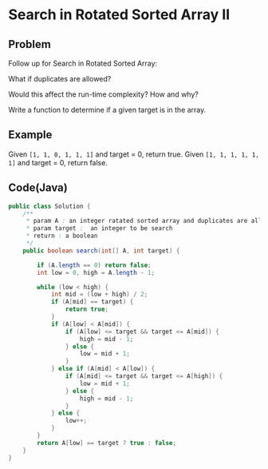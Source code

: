 # Search in Rotated Sorted Array II

## Problem

Follow up for Search in Rotated Sorted Array:

What if duplicates are allowed?

Would this affect the run-time complexity? How and why?

Write a function to determine if a given target is in the array.

## Example

Given `[1, 1, 0, 1, 1, 1]` and target = 0, return true.
Given `[1, 1, 1, 1, 1, 1]` and target = 0, return false.

## Code(Java)

```java
public class Solution {
    /**
     * param A : an integer ratated sorted array and duplicates are allowed
     * param target :  an integer to be search
     * return : a boolean
     */
    public boolean search(int[] A, int target) {

        if (A.length == 0) return false;
        int low = 0, high = A.length - 1;

        while (low < high) {
            int mid = (low + high) / 2;
            if (A[mid] == target) {
                return true;
            }
            if (A[low] < A[mid]) {
                if (A[low] <= target && target <= A[mid]) {
                    high = mid - 1;
                } else {
                    low = mid + 1;
                }
            } else if (A[mid] < A[low]) {
                if (A[mid] <= target && target <= A[high]) {
                    low = mid + 1;
                } else {
                    high = mid - 1;
                }
            } else {
                low++;
            }
        }
        return A[low] == target ? true : false;
    }
}
```
